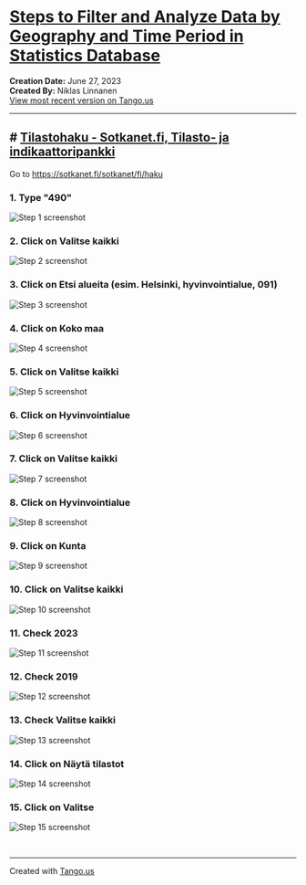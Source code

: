 # [Steps to Filter and Analyze Data by Geography and Time Period in Statistics Database](https://app.tango.us/app/workflow/2836feaa-146c-4c12-85b1-f1d6715718a9?utm_source=markdown&utm_medium=markdown&utm_campaign=workflow%20export%20links)

__Creation Date:__ June 27, 2023  
__Created By:__ Niklas Linnanen  
[View most recent version on Tango.us](https://app.tango.us/app/workflow/2836feaa-146c-4c12-85b1-f1d6715718a9?utm_source=markdown&utm_medium=markdown&utm_campaign=workflow%20export%20links)



***




## # [Tilastohaku - Sotkanet.fi, Tilasto- ja indikaattoripankki](https://sotkanet.fi/sotkanet/fi/haku)
Go to https://sotkanet.fi/sotkanet/fi/haku


### 1. Type "490"
![Step 1 screenshot](https://images.tango.us/workflows/2836feaa-146c-4c12-85b1-f1d6715718a9/steps/7a629ee6-ea4a-4490-a4cf-15f69495fdda/3726f849-265e-4aaf-a0e1-52935378fea4.png?crop=focalpoint&fit=crop&fp-x=0.5000&fp-y=0.2283&fp-z=1.4143&w=1200&border=2%2CF4F2F7&border-radius=8%2C8%2C8%2C8&border-radius-inner=8%2C8%2C8%2C8&blend-align=bottom&blend-mode=normal&blend-x=0&blend-w=1200&blend64=aHR0cHM6Ly9pbWFnZXMudGFuZ28udXMvc3RhdGljL21hZGUtd2l0aC10YW5nby13YXRlcm1hcmstdjIucG5n&mark-x=249&mark-y=155&m64=aHR0cHM6Ly9pbWFnZXMudGFuZ28udXMvc3RhdGljL2JsYW5rLnBuZz9tYXNrPWNvcm5lcnMmYm9yZGVyPTYlMkNGRjc0NDImdz03MDMmaD0zMSZmaXQ9Y3JvcCZjb3JuZXItcmFkaXVzPTEw)


### 2. Click on Valitse kaikki
![Step 2 screenshot](https://images.tango.us/workflows/2836feaa-146c-4c12-85b1-f1d6715718a9/steps/e58bcab5-70fa-490f-bd17-25884d77fa29/f3370d64-e31e-4495-be16-ea9740bad90b.png?crop=focalpoint&fit=crop&fp-x=0.3172&fp-y=0.2807&fp-z=3.0604&w=1200&border=2%2CF4F2F7&border-radius=8%2C8%2C8%2C8&border-radius-inner=8%2C8%2C8%2C8&blend-align=bottom&blend-mode=normal&blend-x=0&blend-w=1200&blend64=aHR0cHM6Ly9pbWFnZXMudGFuZ28udXMvc3RhdGljL21hZGUtd2l0aC10YW5nby13YXRlcm1hcmstdjIucG5n&mark-x=551&mark-y=248&m64=aHR0cHM6Ly9pbWFnZXMudGFuZ28udXMvc3RhdGljL2JsYW5rLnBuZz9tYXNrPWNvcm5lcnMmYm9yZGVyPTYlMkNGRjc0NDImdz05OCZoPTM0JmZpdD1jcm9wJmNvcm5lci1yYWRpdXM9MTA%3D)


### 3. Click on Etsi alueita (esim. Helsinki, hyvinvointialue, 091)
![Step 3 screenshot](https://images.tango.us/workflows/2836feaa-146c-4c12-85b1-f1d6715718a9/steps/c3d9aa4b-90de-4e8e-af77-93d7df573adc/6ee4d544-ec24-4f63-91ae-a740d87356a2.png?crop=focalpoint&fit=crop&fp-x=0.3932&fp-y=0.3907&fp-z=1.9982&w=1200&border=2%2CF4F2F7&border-radius=8%2C8%2C8%2C8&border-radius-inner=8%2C8%2C8%2C8&blend-align=bottom&blend-mode=normal&blend-x=0&blend-w=1200&blend64=aHR0cHM6Ly9pbWFnZXMudGFuZ28udXMvc3RhdGljL21hZGUtd2l0aC10YW5nby13YXRlcm1hcmstdjIucG5n&mark-x=360&mark-y=243&m64=aHR0cHM6Ly9pbWFnZXMudGFuZ28udXMvc3RhdGljL2JsYW5rLnBuZz9tYXNrPWNvcm5lcnMmYm9yZGVyPTYlMkNGRjc0NDImdz00ODEmaD00NCZmaXQ9Y3JvcCZjb3JuZXItcmFkaXVzPTEw)


### 4. Click on  Koko maa
![Step 4 screenshot](https://images.tango.us/workflows/2836feaa-146c-4c12-85b1-f1d6715718a9/steps/ea1af213-2ed8-45be-a6f7-003b88d08e2d/1fc0339f-cdbd-4e71-9047-02875249d168.png?crop=focalpoint&fit=crop&fp-x=0.3123&fp-y=0.4484&fp-z=3.0298&w=1200&border=2%2CF4F2F7&border-radius=8%2C8%2C8%2C8&border-radius-inner=8%2C8%2C8%2C8&blend-align=bottom&blend-mode=normal&blend-x=0&blend-w=1200&blend64=aHR0cHM6Ly9pbWFnZXMudGFuZ28udXMvc3RhdGljL21hZGUtd2l0aC10YW5nby13YXRlcm1hcmstdjIucG5n&mark-x=545&mark-y=249&m64=aHR0cHM6Ly9pbWFnZXMudGFuZ28udXMvc3RhdGljL2JsYW5rLnBuZz9tYXNrPWNvcm5lcnMmYm9yZGVyPTYlMkNGRjc0NDImdz0xMDkmaD0zMSZmaXQ9Y3JvcCZjb3JuZXItcmFkaXVzPTEw)


### 5. Click on Valitse kaikki
![Step 5 screenshot](https://images.tango.us/workflows/2836feaa-146c-4c12-85b1-f1d6715718a9/steps/d648ba06-5a7f-47d7-8748-a216bcf93834/106daf4d-2054-4cc6-bb89-7ce049b70a81.png?crop=focalpoint&fit=crop&fp-x=0.3185&fp-y=0.4701&fp-z=3.0604&w=1200&border=2%2CF4F2F7&border-radius=8%2C8%2C8%2C8&border-radius-inner=8%2C8%2C8%2C8&blend-align=bottom&blend-mode=normal&blend-x=0&blend-w=1200&blend64=aHR0cHM6Ly9pbWFnZXMudGFuZ28udXMvc3RhdGljL21hZGUtd2l0aC10YW5nby13YXRlcm1hcmstdjIucG5n&mark-x=551&mark-y=248&m64=aHR0cHM6Ly9pbWFnZXMudGFuZ28udXMvc3RhdGljL2JsYW5rLnBuZz9tYXNrPWNvcm5lcnMmYm9yZGVyPTYlMkNGRjc0NDImdz05OCZoPTM0JmZpdD1jcm9wJmNvcm5lci1yYWRpdXM9MTA%3D)


### 6. Click on  Hyvinvointialue
![Step 6 screenshot](https://images.tango.us/workflows/2836feaa-146c-4c12-85b1-f1d6715718a9/steps/cd6d2221-26e8-47ea-b162-5e9046b1ef69/8884e10b-0734-4f13-a25d-bf36f29b33ae.png?crop=focalpoint&fit=crop&fp-x=0.3179&fp-y=0.5217&fp-z=2.9301&w=1200&border=2%2CF4F2F7&border-radius=8%2C8%2C8%2C8&border-radius-inner=8%2C8%2C8%2C8&blend-align=bottom&blend-mode=normal&blend-x=0&blend-w=1200&blend64=aHR0cHM6Ly9pbWFnZXMudGFuZ28udXMvc3RhdGljL21hZGUtd2l0aC10YW5nby13YXRlcm1hcmstdjIucG5n&mark-x=527&mark-y=250&m64=aHR0cHM6Ly9pbWFnZXMudGFuZ28udXMvc3RhdGljL2JsYW5rLnBuZz9tYXNrPWNvcm5lcnMmYm9yZGVyPTYlMkNGRjc0NDImdz0xNDUmaD0zMCZmaXQ9Y3JvcCZjb3JuZXItcmFkaXVzPTEw)


### 7. Click on Valitse kaikki
![Step 7 screenshot](https://images.tango.us/workflows/2836feaa-146c-4c12-85b1-f1d6715718a9/steps/26c51e35-0ae1-4b7d-8100-a65668f5c944/f75a4cd7-ec3e-4c55-9959-cebd2c1c3f6d.png?crop=focalpoint&fit=crop&fp-x=0.3185&fp-y=0.5434&fp-z=3.0604&w=1200&border=2%2CF4F2F7&border-radius=8%2C8%2C8%2C8&border-radius-inner=8%2C8%2C8%2C8&blend-align=bottom&blend-mode=normal&blend-x=0&blend-w=1200&blend64=aHR0cHM6Ly9pbWFnZXMudGFuZ28udXMvc3RhdGljL21hZGUtd2l0aC10YW5nby13YXRlcm1hcmstdjIucG5n&mark-x=551&mark-y=248&m64=aHR0cHM6Ly9pbWFnZXMudGFuZ28udXMvc3RhdGljL2JsYW5rLnBuZz9tYXNrPWNvcm5lcnMmYm9yZGVyPTYlMkNGRjc0NDImdz05OCZoPTM0JmZpdD1jcm9wJmNvcm5lci1yYWRpdXM9MTA%3D)


### 8. Click on  Hyvinvointialue
![Step 8 screenshot](https://images.tango.us/workflows/2836feaa-146c-4c12-85b1-f1d6715718a9/steps/6a50f0e1-d248-489d-991d-284dec3cf8df/35c01519-92b8-4178-9b7d-01c5e25d4e68.png?crop=focalpoint&fit=crop&fp-x=0.3179&fp-y=0.5217&fp-z=2.9301&w=1200&border=2%2CF4F2F7&border-radius=8%2C8%2C8%2C8&border-radius-inner=8%2C8%2C8%2C8&blend-align=bottom&blend-mode=normal&blend-x=0&blend-w=1200&blend64=aHR0cHM6Ly9pbWFnZXMudGFuZ28udXMvc3RhdGljL21hZGUtd2l0aC10YW5nby13YXRlcm1hcmstdjIucG5n&mark-x=527&mark-y=250&m64=aHR0cHM6Ly9pbWFnZXMudGFuZ28udXMvc3RhdGljL2JsYW5rLnBuZz9tYXNrPWNvcm5lcnMmYm9yZGVyPTYlMkNGRjc0NDImdz0xNDUmaD0zMCZmaXQ9Y3JvcCZjb3JuZXItcmFkaXVzPTEw)


### 9. Click on  Kunta
![Step 9 screenshot](https://images.tango.us/workflows/2836feaa-146c-4c12-85b1-f1d6715718a9/steps/263dff3b-8987-47a2-bd93-5748443f0b28/49981147-21c8-4eb8-a0d4-cbff2480fa75.png?crop=focalpoint&fit=crop&fp-x=0.3083&fp-y=0.5457&fp-z=3.1044&w=1200&border=2%2CF4F2F7&border-radius=8%2C8%2C8%2C8&border-radius-inner=8%2C8%2C8%2C8&blend-align=bottom&blend-mode=normal&blend-x=0&blend-w=1200&blend64=aHR0cHM6Ly9pbWFnZXMudGFuZ28udXMvc3RhdGljL21hZGUtd2l0aC10YW5nby13YXRlcm1hcmstdjIucG5n&mark-x=559&mark-y=249&m64=aHR0cHM6Ly9pbWFnZXMudGFuZ28udXMvc3RhdGljL2JsYW5rLnBuZz9tYXNrPWNvcm5lcnMmYm9yZGVyPTYlMkNGRjc0NDImdz04MiZoPTMyJmZpdD1jcm9wJmNvcm5lci1yYWRpdXM9MTA%3D)


### 10. Click on Valitse kaikki
![Step 10 screenshot](https://images.tango.us/workflows/2836feaa-146c-4c12-85b1-f1d6715718a9/steps/df955b44-f38b-4d0e-883f-a52586fe18e1/f9b73270-caf1-45a5-b7cc-93bd65b5ef92.png?crop=focalpoint&fit=crop&fp-x=0.3185&fp-y=0.5674&fp-z=3.0604&w=1200&border=2%2CF4F2F7&border-radius=8%2C8%2C8%2C8&border-radius-inner=8%2C8%2C8%2C8&blend-align=bottom&blend-mode=normal&blend-x=0&blend-w=1200&blend64=aHR0cHM6Ly9pbWFnZXMudGFuZ28udXMvc3RhdGljL21hZGUtd2l0aC10YW5nby13YXRlcm1hcmstdjIucG5n&mark-x=551&mark-y=248&m64=aHR0cHM6Ly9pbWFnZXMudGFuZ28udXMvc3RhdGljL2JsYW5rLnBuZz9tYXNrPWNvcm5lcnMmYm9yZGVyPTYlMkNGRjc0NDImdz05OCZoPTM0JmZpdD1jcm9wJmNvcm5lci1yYWRpdXM9MTA%3D)


### 11. Check 2023
![Step 11 screenshot](https://images.tango.us/workflows/2836feaa-146c-4c12-85b1-f1d6715718a9/steps/768b2a57-bf37-4737-aa02-17001f6ba1f9/27545295-5da0-4eb2-993d-6d9d028c29e5.png?crop=focalpoint&fit=crop&fp-x=0.5162&fp-y=0.4102&fp-z=3.1450&w=1200&border=2%2CF4F2F7&border-radius=8%2C8%2C8%2C8&border-radius-inner=8%2C8%2C8%2C8&blend-align=bottom&blend-mode=normal&blend-x=0&blend-w=1200&blend64=aHR0cHM6Ly9pbWFnZXMudGFuZ28udXMvc3RhdGljL21hZGUtd2l0aC10YW5nby13YXRlcm1hcmstdjIucG5n&mark-x=585&mark-y=250&m64=aHR0cHM6Ly9pbWFnZXMudGFuZ28udXMvc3RhdGljL2JsYW5rLnBuZz9tYXNrPWNvcm5lcnMmYm9yZGVyPTYlMkNGRjc0NDImdz0zMCZoPTMwJmZpdD1jcm9wJmNvcm5lci1yYWRpdXM9MTA%3D)


### 12. Check 2019
![Step 12 screenshot](https://images.tango.us/workflows/2836feaa-146c-4c12-85b1-f1d6715718a9/steps/a0cd28c5-1d6d-43bf-847d-b92f60dea20f/0b6ca2a0-59e5-4c78-9fa7-d41bf168f04b.png?crop=focalpoint&fit=crop&fp-x=0.5162&fp-y=0.5120&fp-z=3.1450&w=1200&border=2%2CF4F2F7&border-radius=8%2C8%2C8%2C8&border-radius-inner=8%2C8%2C8%2C8&blend-align=bottom&blend-mode=normal&blend-x=0&blend-w=1200&blend64=aHR0cHM6Ly9pbWFnZXMudGFuZ28udXMvc3RhdGljL21hZGUtd2l0aC10YW5nby13YXRlcm1hcmstdjIucG5n&mark-x=585&mark-y=250&m64=aHR0cHM6Ly9pbWFnZXMudGFuZ28udXMvc3RhdGljL2JsYW5rLnBuZz9tYXNrPWNvcm5lcnMmYm9yZGVyPTYlMkNGRjc0NDImdz0zMCZoPTMwJmZpdD1jcm9wJmNvcm5lci1yYWRpdXM9MTA%3D)


### 13. Check Valitse kaikki
![Step 13 screenshot](https://images.tango.us/workflows/2836feaa-146c-4c12-85b1-f1d6715718a9/steps/c4899473-1599-46f0-8af3-655706ac3c26/75d53ad3-a36a-44f1-a390-096eb958ffd4.png?crop=focalpoint&fit=crop&fp-x=0.6196&fp-y=0.3847&fp-z=3.1450&w=1200&border=2%2CF4F2F7&border-radius=8%2C8%2C8%2C8&border-radius-inner=8%2C8%2C8%2C8&blend-align=bottom&blend-mode=normal&blend-x=0&blend-w=1200&blend64=aHR0cHM6Ly9pbWFnZXMudGFuZ28udXMvc3RhdGljL21hZGUtd2l0aC10YW5nby13YXRlcm1hcmstdjIucG5n&mark-x=585&mark-y=250&m64=aHR0cHM6Ly9pbWFnZXMudGFuZ28udXMvc3RhdGljL2JsYW5rLnBuZz9tYXNrPWNvcm5lcnMmYm9yZGVyPTYlMkNGRjc0NDImdz0zMCZoPTMwJmZpdD1jcm9wJmNvcm5lci1yYWRpdXM9MTA%3D)


### 14. Click on Näytä tilastot
![Step 14 screenshot](https://images.tango.us/workflows/2836feaa-146c-4c12-85b1-f1d6715718a9/steps/178564e5-9f06-4db6-a838-2730d7267081/4e2041ca-758a-448d-8ece-361e5fa67ffb.png?crop=focalpoint&fit=crop&fp-x=0.6881&fp-y=0.6957&fp-z=3.0220&w=1200&border=2%2CF4F2F7&border-radius=8%2C8%2C8%2C8&border-radius-inner=8%2C8%2C8%2C8&blend-align=bottom&blend-mode=normal&blend-x=0&blend-w=1200&blend64=aHR0cHM6Ly9pbWFnZXMudGFuZ28udXMvc3RhdGljL21hZGUtd2l0aC10YW5nby13YXRlcm1hcmstdjIucG5n&mark-x=531&mark-y=239&m64=aHR0cHM6Ly9pbWFnZXMudGFuZ28udXMvc3RhdGljL2JsYW5rLnBuZz9tYXNrPWNvcm5lcnMmYm9yZGVyPTYlMkNGRjc0NDImdz0xMzgmaD01MSZmaXQ9Y3JvcCZjb3JuZXItcmFkaXVzPTEw)


### 15. Click on Valitse
![Step 15 screenshot](https://images.tango.us/workflows/2836feaa-146c-4c12-85b1-f1d6715718a9/steps/8ee678f5-e204-4a69-96e0-0cca11bdedfd/71a9f644-5b88-4e0a-be30-aa3470e4dce3.png?crop=focalpoint&fit=crop&fp-x=0.6688&fp-y=0.2208&fp-z=2.7452&w=1200&border=2%2CF4F2F7&border-radius=8%2C8%2C8%2C8&border-radius-inner=8%2C8%2C8%2C8&blend-align=bottom&blend-mode=normal&blend-x=0&blend-w=1200&blend64=aHR0cHM6Ly9pbWFnZXMudGFuZ28udXMvc3RhdGljL21hZGUtd2l0aC10YW5nby13YXRlcm1hcmstdjIucG5n&mark-x=491&mark-y=239&m64=aHR0cHM6Ly9pbWFnZXMudGFuZ28udXMvc3RhdGljL2JsYW5rLnBuZz9tYXNrPWNvcm5lcnMmYm9yZGVyPTYlMkNGRjc0NDImdz0yMTgmaD01MiZmaXQ9Y3JvcCZjb3JuZXItcmFkaXVzPTEw)

<br/>

***
Created with [Tango.us](https://tango.us?utm_source=markdown&utm_medium=markdown&utm_campaign=workflow%20export%20links)